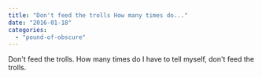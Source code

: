 ```yaml
---
title: "Don't feed the trolls How many times do..."
date: "2016-01-18"
categories: 
  - "pound-of-obscure"
---
```


Don't feed the trolls. How many times do I have to tell myself, don't feed the trolls.
